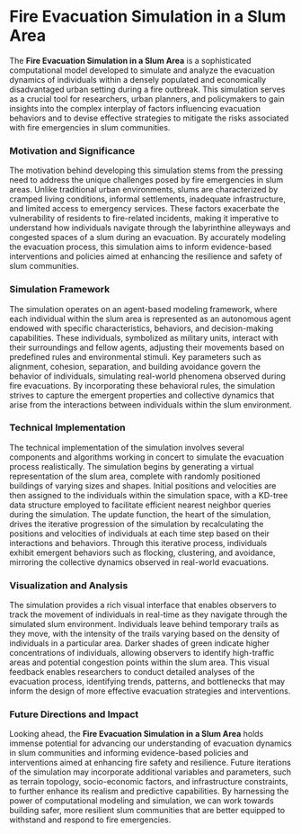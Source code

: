 










# Fire Evacuation Simulation in a Slum Area

The **Fire Evacuation Simulation in a Slum Area** is a sophisticated computational model developed to simulate and analyze the evacuation dynamics of individuals within a densely populated and economically disadvantaged urban setting during a fire outbreak. This simulation serves as a crucial tool for researchers, urban planners, and policymakers to gain insights into the complex interplay of factors influencing evacuation behaviors and to devise effective strategies to mitigate the risks associated with fire emergencies in slum communities.

### Motivation and Significance
The motivation behind developing this simulation stems from the pressing need to address the unique challenges posed by fire emergencies in slum areas. Unlike traditional urban environments, slums are characterized by cramped living conditions, informal settlements, inadequate infrastructure, and limited access to emergency services. These factors exacerbate the vulnerability of residents to fire-related incidents, making it imperative to understand how individuals navigate through the labyrinthine alleyways and congested spaces of a slum during an evacuation. By accurately modeling the evacuation process, this simulation aims to inform evidence-based interventions and policies aimed at enhancing the resilience and safety of slum communities.

### Simulation Framework
The simulation operates on an agent-based modeling framework, where each individual within the slum area is represented as an autonomous agent endowed with specific characteristics, behaviors, and decision-making capabilities. These individuals, symbolized as military units, interact with their surroundings and fellow agents, adjusting their movements based on predefined rules and environmental stimuli. Key parameters such as alignment, cohesion, separation, and building avoidance govern the behavior of individuals, simulating real-world phenomena observed during fire evacuations. By incorporating these behavioral rules, the simulation strives to capture the emergent properties and collective dynamics that arise from the interactions between individuals within the slum environment.

### Technical Implementation
The technical implementation of the simulation involves several components and algorithms working in concert to simulate the evacuation process realistically. The simulation begins by generating a virtual representation of the slum area, complete with randomly positioned buildings of varying sizes and shapes. Initial positions and velocities are then assigned to the individuals within the simulation space, with a KD-tree data structure employed to facilitate efficient nearest neighbor queries during the simulation. The update function, the heart of the simulation, drives the iterative progression of the simulation by recalculating the positions and velocities of individuals at each time step based on their interactions and behaviors. Through this iterative process, individuals exhibit emergent behaviors such as flocking, clustering, and avoidance, mirroring the collective dynamics observed in real-world evacuations.

### Visualization and Analysis
The simulation provides a rich visual interface that enables observers to track the movement of individuals in real-time as they navigate through the simulated slum environment. Individuals leave behind temporary trails as they move, with the intensity of the trails varying based on the density of individuals in a particular area. Darker shades of green indicate higher concentrations of individuals, allowing observers to identify high-traffic areas and potential congestion points within the slum area. This visual feedback enables researchers to conduct detailed analyses of the evacuation process, identifying trends, patterns, and bottlenecks that may inform the design of more effective evacuation strategies and interventions.

### Future Directions and Impact
Looking ahead, the **Fire Evacuation Simulation in a Slum Area** holds immense potential for advancing our understanding of evacuation dynamics in slum communities and informing evidence-based policies and interventions aimed at enhancing fire safety and resilience. Future iterations of the simulation may incorporate additional variables and parameters, such as terrain topology, socio-economic factors, and infrastructure constraints, to further enhance its realism and predictive capabilities. By harnessing the power of computational modeling and simulation, we can work towards building safer, more resilient slum communities that are better equipped to withstand and respond to fire emergencies.
